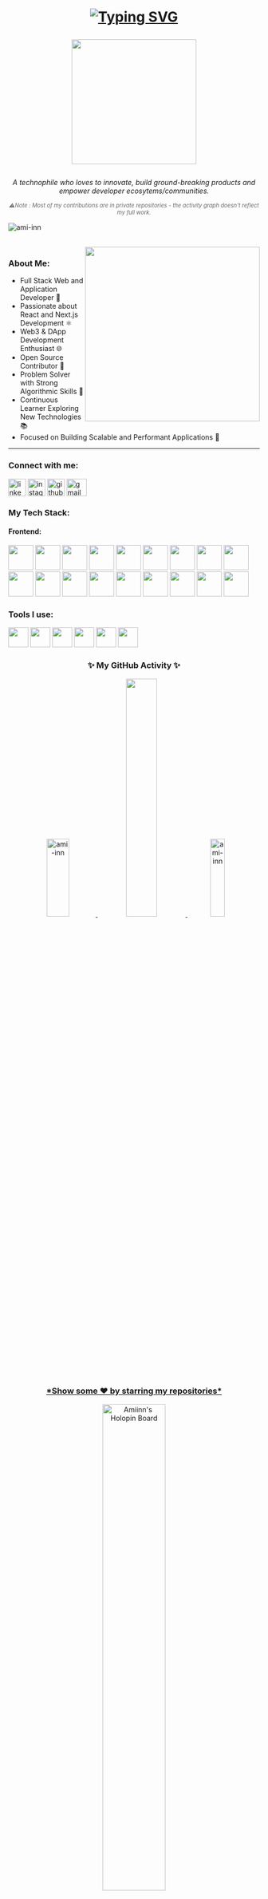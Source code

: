 <h1 align="center"> 
 
 [![Typing SVG](https://readme-typing-svg.demolab.com?font=Fira+Code&pause=2000&random=false&width=280&lines=Hi+there+.+I'm+Ami+!+👋🏻)](https://github.com/ami-inn)

<img align="center" src="https://media1.giphy.com/media/v1.Y2lkPTc5MGI3NjExMnJjZjIyYnp6Y3hzNWI4ZDdlcnhnY3AzYnNmdGlva2Y4ZXExbnh3cCZlcD12MV9pbnRlcm5hbF9naWZfYnlfaWQmY3Q9Zw/E89xxATM4iZoPdr6Tb/giphy.gif" width=250 />  </h1>

<p align="center"> <i> A technophile who loves to innovate, build ground-breaking products and empower developer ecosytems/communities. </i></p>

<p align="center" style="font-size: 0.8em; color: #666;">
  <i>⚠️Note : Most of my contributions are in private repositories - the activity graph doesn't reflect my full work.</i>
</p>

<p align="left"><img src="https://komarev.com/ghpvc/?username=ami-inn&label=Profile%20views&color=0e75b6&style=flat" alt="ami-inn"/></p>

<br>

<img align="right" src="https://media2.giphy.com/media/v1.Y2lkPTc5MGI3NjExZ3d1am55eWtyeDcyNmQwN2lpejNsNHY4YTl2YWszbGJqNzhxMmh5YSZlcD12MV9pbnRlcm5hbF9naWZfYnlfaWQmY3Q9Zw/unytkTevRoJQmQRNBH/giphy.gif" width=350 margin="10px"/>

<h3 align="left">About Me: </h3>

- Full Stack Web and Application Developer 📱
- Passionate about React and Next.js Development ⚛️
- Web3 & DApp Development Enthusiast 🌐
- Open Source Contributor 🤝
- Problem Solver with Strong Algorithmic Skills 🧠
- Continuous Learner Exploring New Technologies 📚
- Focused on Building Scalable and Performant Applications 🚀

<hr>

<h3 align="left">Connect with me:</h3>
<p align="left">
<a href="https://linkedin.com/in/ameen-pk" target="blank"><img align="center" src="https://www.vectorlogo.zone/logos/linkedin/linkedin-icon.svg" alt="linkedin" height="35" width="35" /></a>
<a href="https://www.instagram.com/iam_ami.in/" target="blank"><img align="center" src="https://www.vectorlogo.zone/logos/instagram/instagram-tile.svg" alt="instagram" height="35" width="35" /></a>
<a href="https://github.com/ami-inn" target="blank"><img align="center" src="https://www.vectorlogo.zone/logos/github/github-tile.svg" alt="github" height="35" width="35" /></a>
<a href="mailto:amipk2001@gmail.com" target="blank"><img align="center" src="https://www.vectorlogo.zone/logos/gmail/gmail-icon.svg" alt="gmail" height="35" width="40" /></a>

<h3 align="left">My Tech Stack:</h3>

<h4>Frontend:</h4>
<p align="left">
 <img src="https://cdn.jsdelivr.net/gh/devicons/devicon/icons/react/react-original.svg"  height="50px"/>
 <img src="https://cdn.jsdelivr.net/gh/devicons/devicon/icons/nextjs/nextjs-original.svg" height="50px"/>
 <img src="https://cdn.jsdelivr.net/gh/devicons/devicon/icons/typescript/typescript-original.svg" height="50px"/>
 <img src="https://cdn.jsdelivr.net/gh/devicons/devicon/icons/tailwindcss/tailwindcss-plain.svg" height="50px" />
 <img src="https://cdn.jsdelivr.net/gh/devicons/devicon/icons/materialui/materialui-original.svg" height="50px"/>
 <img src="https://cdn.jsdelivr.net/gh/devicons/devicon/icons/bootstrap/bootstrap-original-wordmark.svg" height="50px" />
  <img src="https://cdn.jsdelivr.net/gh/devicons/devicon/icons/nodejs/nodejs-original-wordmark.svg" height="50px"/>
 <img src="https://cdn.jsdelivr.net/gh/devicons/devicon/icons/express/express-original-wordmark.svg" height="50px"/>
 <img src="https://cdn.jsdelivr.net/gh/devicons/devicon/icons/socketio/socketio-original-wordmark.svg" height="50px"/>
  <img src="https://cdn.jsdelivr.net/gh/devicons/devicon/icons/mongodb/mongodb-original-wordmark.svg"  height="50px" />
 <img src="https://cdn.jsdelivr.net/gh/devicons/devicon/icons/postgresql/postgresql-original-wordmark.svg" height="50px"/>
 <img src="https://cdn.jsdelivr.net/gh/devicons/devicon/icons/mysql/mysql-original-wordmark.svg" height="50px"/>
 <img src="https://cdn.jsdelivr.net/gh/devicons/devicon/icons/redis/redis-original-wordmark.svg" height="50px"/>
  <img src="https://cdn.jsdelivr.net/gh/devicons/devicon/icons/solidity/solidity-plain.svg" height="50px"/>
 <img src="https://cdn.jsdelivr.net/gh/devicons/devicon/icons/ethereum/ethereum-original.svg" height="50px"/>
  <img src="https://cdn.jsdelivr.net/gh/devicons/devicon/icons/docker/docker-original.svg" height="50px"/>
 <img src="https://cdn.jsdelivr.net/gh/devicons/devicon/icons/amazonwebservices/amazonwebservices-original.svg" height="50px"/>
 <img src="https://cdn.jsdelivr.net/gh/devicons/devicon/icons/nginx/nginx-original.svg" height="50px"/>
</p>


<h3 align="left">Tools I use:</h3>
<p align="left">
 <img src="https://cdn.jsdelivr.net/gh/devicons/devicon/icons/git/git-original.svg"  height="40px" /> 
 <img src="https://cdn.jsdelivr.net/gh/devicons/devicon/icons/vscode/vscode-original.svg" height="40px"/>
 <img src="https://cdn.jsdelivr.net/gh/devicons/devicon/icons/figma/figma-original.svg" height="40px"/>
 <img src="https://cdn.jsdelivr.net/gh/devicons/devicon/icons/jest/jest-plain.svg" height="40px"/>
 <img src="https://cdn.jsdelivr.net/gh/devicons/devicon/icons/canva/canva-original.svg" height="40px"/>
 <img src="https://cdn.jsdelivr.net/gh/devicons/devicon/icons/trello/trello-plain.svg" height="40px"/>
</p>

<h3 align="center"> ✨ My GitHub Activity ✨</h3>  
<p align="center"><a href="https://github.com/ami-inn">
 
<img width=30%  height=20% src="https://github-readme-stats.vercel.app/api?username=ami-inn&theme=dark&hide_border=true&show_icons=true&locale=en" alt="ami-inn" />
  <img width=35% src='https://github-readme-streak-stats.herokuapp.com/?user=ami-inn&theme=dark&hide_border=true' />
<img width=24% height=20% src="https://github-readme-stats.vercel.app/api/top-langs?username=ami-inn&theme=dark&hide_border=true&show_icons=true&locale=en&layout=compact" alt="ami-inn" />
</p>
<br> 

<H3 ALIGN="center"> *Show some ❤️ by starring my repositories* </H3>
<div align="center">
  <a href="https://holopin.io/@amiinn">
    <img src="https://holopin.me/amiinn" alt="Amiinn's Holopin Board" width="50%"/>
  </a>
</div>
